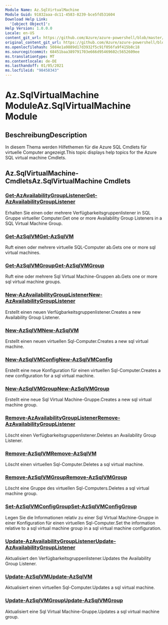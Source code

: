 ```yaml
---
Module Name: Az.SqlVirtualMachine
Module Guid: 91832aaa-dc11-4583-8239-bce5fd531604
Download Help Link:
  '[object Object]': 
Help Version: 1.0.0.0
Locale: en-US
content_git_url: https://github.com/Azure/azure-powershell/blob/master/src/SqlVirtualMachine/SqlVirtualMachine/help/Az.SqlVirtualMachine.md
original_content_git_url: https://github.com/Azure/azure-powershell/blob/master/src/SqlVirtualMachine/SqlVirtualMachine/help/Az.SqlVirtualMachine.md
ms.openlocfilehash: 5084e1a9889d17d3932f5c91f056fa9f415b8c18
ms.sourcegitcommit: 68451baa389791703e666d95469602c5652609ee
ms.translationtype: MT
ms.contentlocale: de-DE
ms.lasthandoff: 01/05/2021
ms.locfileid: "98458343"
---
```

# <span data-ttu-id="539c2-101">Az.SqlVirtualMachine Module</span><span class="sxs-lookup"><span data-stu-id="539c2-101">Az.SqlVirtualMachine Module</span></span>
## <span data-ttu-id="539c2-102">Beschreibung</span><span class="sxs-lookup"><span data-stu-id="539c2-102">Description</span></span>
<span data-ttu-id="539c2-103">In diesem Thema werden Hilfethemen für die Azure SQL Cmdlets für virtuelle Computer angezeigt.</span><span class="sxs-lookup"><span data-stu-id="539c2-103">This topic displays help topics for the Azure SQL virtual machine Cmdlets.</span></span>

## <span data-ttu-id="539c2-104">Az.SqlVirtualMachine-Cmdlets</span><span class="sxs-lookup"><span data-stu-id="539c2-104">Az.SqlVirtualMachine Cmdlets</span></span>
### [<span data-ttu-id="539c2-105">Get-AzAvailabilityGroupListener</span><span class="sxs-lookup"><span data-stu-id="539c2-105">Get-AzAvailabilityGroupListener</span></span>](Get-AzAvailabilityGroupListener.md)
<span data-ttu-id="539c2-106">Erhalten Sie einen oder mehrere Verfügbarkeitsgruppenlistener in SQL Gruppe virtueller Computer.</span><span class="sxs-lookup"><span data-stu-id="539c2-106">Get one or more Availability Group Listeners in a SQL Virtual Machine Group.</span></span>

### [<span data-ttu-id="539c2-107">Get-AzSqlVM</span><span class="sxs-lookup"><span data-stu-id="539c2-107">Get-AzSqlVM</span></span>](Get-AzSqlVM.md)
<span data-ttu-id="539c2-108">Ruft einen oder mehrere virtuelle SQL-Computer ab.</span><span class="sxs-lookup"><span data-stu-id="539c2-108">Gets one or more sql virtual machines.</span></span>

### [<span data-ttu-id="539c2-109">Get-AzSqlVMGroup</span><span class="sxs-lookup"><span data-stu-id="539c2-109">Get-AzSqlVMGroup</span></span>](Get-AzSqlVMGroup.md)
<span data-ttu-id="539c2-110">Ruft eine oder mehrere Sql Virtual Machine-Gruppen ab.</span><span class="sxs-lookup"><span data-stu-id="539c2-110">Gets one or more sql virtual machine groups.</span></span>

### [<span data-ttu-id="539c2-111">New-AzAvailabilityGroupListener</span><span class="sxs-lookup"><span data-stu-id="539c2-111">New-AzAvailabilityGroupListener</span></span>](New-AzAvailabilityGroupListener.md)
<span data-ttu-id="539c2-112">Erstellt einen neuen Verfügbarkeitsgruppenlistener.</span><span class="sxs-lookup"><span data-stu-id="539c2-112">Creates a new Availability Group Listener.</span></span>

### [<span data-ttu-id="539c2-113">New-AzSqlVM</span><span class="sxs-lookup"><span data-stu-id="539c2-113">New-AzSqlVM</span></span>](New-AzSqlVM.md)
<span data-ttu-id="539c2-114">Erstellt einen neuen virtuellen Sql-Computer.</span><span class="sxs-lookup"><span data-stu-id="539c2-114">Creates a new sql virtual machine.</span></span>

### [<span data-ttu-id="539c2-115">New-AzSqlVMConfig</span><span class="sxs-lookup"><span data-stu-id="539c2-115">New-AzSqlVMConfig</span></span>](New-AzSqlVMConfig.md)
<span data-ttu-id="539c2-116">Erstellt eine neue Konfiguration für einen virtuellen Sql-Computer.</span><span class="sxs-lookup"><span data-stu-id="539c2-116">Creates a new configuration for a sql virtual machine.</span></span>

### [<span data-ttu-id="539c2-117">New-AzSqlVMGroup</span><span class="sxs-lookup"><span data-stu-id="539c2-117">New-AzSqlVMGroup</span></span>](New-AzSqlVMGroup.md)
<span data-ttu-id="539c2-118">Erstellt eine neue Sql Virtual Machine-Gruppe.</span><span class="sxs-lookup"><span data-stu-id="539c2-118">Creates a new sql virtual machine group.</span></span>

### [<span data-ttu-id="539c2-119">Remove-AzAvailabilityGroupListener</span><span class="sxs-lookup"><span data-stu-id="539c2-119">Remove-AzAvailabilityGroupListener</span></span>](Remove-AzAvailabilityGroupListener.md)
<span data-ttu-id="539c2-120">Löscht einen Verfügbarkeitsgruppenlistener.</span><span class="sxs-lookup"><span data-stu-id="539c2-120">Deletes an Availability Group Listener.</span></span>

### [<span data-ttu-id="539c2-121">Remove-AzSqlVM</span><span class="sxs-lookup"><span data-stu-id="539c2-121">Remove-AzSqlVM</span></span>](Remove-AzSqlVM.md)
<span data-ttu-id="539c2-122">Löscht einen virtuellen Sql-Computer.</span><span class="sxs-lookup"><span data-stu-id="539c2-122">Deletes a sql virtual machine.</span></span>

### [<span data-ttu-id="539c2-123">Remove-AzSqlVMGroup</span><span class="sxs-lookup"><span data-stu-id="539c2-123">Remove-AzSqlVMGroup</span></span>](Remove-AzSqlVMGroup.md)
<span data-ttu-id="539c2-124">Löscht eine Gruppe des virtuellen Sql-Computers.</span><span class="sxs-lookup"><span data-stu-id="539c2-124">Deletes a sql virtual machine group.</span></span>

### [<span data-ttu-id="539c2-125">Set-AzSqlVMConfigGroup</span><span class="sxs-lookup"><span data-stu-id="539c2-125">Set-AzSqlVMConfigGroup</span></span>](Set-AzSqlVMConfigGroup.md)
<span data-ttu-id="539c2-126">Legen Sie die Informationen relativ zu einer Sql Virtual Machine-Gruppe in einer Konfiguration für einen virtuellen Sql-Computer.</span><span class="sxs-lookup"><span data-stu-id="539c2-126">Set the information relative to a sql virtual machine group in a sql virtual machine configuration.</span></span>

### [<span data-ttu-id="539c2-127">Update-AzAvailabilityGroupListener</span><span class="sxs-lookup"><span data-stu-id="539c2-127">Update-AzAvailabilityGroupListener</span></span>](Update-AzAvailabilityGroupListener.md)
<span data-ttu-id="539c2-128">Aktualisiert den Verfügbarkeitsgruppenlistener.</span><span class="sxs-lookup"><span data-stu-id="539c2-128">Updates the Availability Group Listener.</span></span>

### [<span data-ttu-id="539c2-129">Update-AzSqlVM</span><span class="sxs-lookup"><span data-stu-id="539c2-129">Update-AzSqlVM</span></span>](Update-AzSqlVM.md)
<span data-ttu-id="539c2-130">Aktualisiert einen virtuellen Sql-Computer.</span><span class="sxs-lookup"><span data-stu-id="539c2-130">Updates a sql virtual machine.</span></span>

### [<span data-ttu-id="539c2-131">Update-AzSqlVMGroup</span><span class="sxs-lookup"><span data-stu-id="539c2-131">Update-AzSqlVMGroup</span></span>](Update-AzSqlVMGroup.md)
<span data-ttu-id="539c2-132">Aktualisiert eine Sql Virtual Machine-Gruppe.</span><span class="sxs-lookup"><span data-stu-id="539c2-132">Updates a sql virtual machine group.</span></span>

